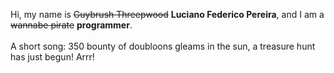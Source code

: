 Hi, my name is ~~Guybrush Threepwood~~ **Luciano Federico Pereira**, and I am a ~~wannabe pirate~~ **programmer**.<br><br>A short song: 350 bounty of doubloons gleams in the sun, a treasure hunt has just begun! Arrr!

